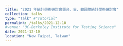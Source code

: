 ```yaml
---
title: "2021 年統計學術研討會暨台、日、韓國際統計學術研討會"
collection: talks
type: "Talk" #"Tutorial"
permalink: /talks/2021-12-10
#venue: "UC-Berkeley Institute for Testing Science"
date: 2021-12-10
location: "New Taipei, Taiwan"
---
```


<!---This is a description of your tutorial, note the different field in type. This is a markdown files that can be all markdown-ified like any other post. Yay markdown!--->
